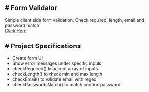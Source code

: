 **# Form Validator**
-
Simple client side form validation. Check required, length, email and password match<br>
[Click Here](https://htmlpreview.github.io/?https://github.com/AmberH31/form-validator/blob/master/index.html)

**# Project Specifications**
-
- Create form UI
- Show error messages under specific inputs 
- checkRequired() to accept array of inputs
- checkLength() to check min and max length
- checkEmail() to validate email with regex
- checkPasswordsMatch() to match confirm password

